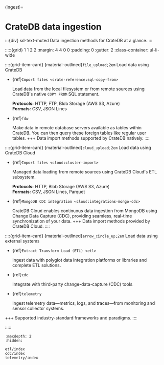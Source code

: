 (ingest)=
# CrateDB data ingestion

:::{div} sd-text-muted
Data ingestion methods for CrateDB at a glance.
:::

:::::{grid} 1 1 2 2
:margin: 4 4 0 0
:padding: 0
:gutter: 2
:class-container: ul-li-wide

::::{grid-item-card} {material-outlined}`file_upload;2em` Load data using CrateDB
- {ref}`Import files <crate-reference:sql-copy-from>`

  Load data from the local filesystem or from remote sources using CrateDB's
  native `COPY FROM` SQL statement.

  **Protocols:** HTTP, FTP, Blob Storage (AWS S3, Azure)
  <br>
  **Formats:** CSV, JSON Lines

- {ref}`fdw`

  Make data in remote database servers available as tables within CrateDB.
  You can then query these foreign tables like regular user tables.
+++
Data import methods supported by CrateDB natively.
::::

::::{grid-item-card} {material-outlined}`cloud_upload;2em` Load data using CrateDB Cloud
- {ref}`Import files <cloud:cluster-import>`

  Managed data loading from remote sources using CrateDB Cloud's ETL subsystem.

  **Protocols:** HTTP, Blob Storage (AWS S3, Azure)
  <br>
  **Formats:** CSV, JSON Lines, Parquet

- {ref}`MongoDB CDC integration <cloud:integrations-mongo-cdc>`

  CrateDB Cloud enables continuous data ingestion from MongoDB using Change Data Capture
  (CDC), providing seamless, real-time synchronization of your data.
+++
Data import methods provided by CrateDB Cloud.
::::

::::{grid-item-card} {material-outlined}`arrow_circle_up;2em` Load data using external systems
- {ref}`Extract Transform Load (ETL) <etl>`

  Ingest data with polyglot data integration platforms or libraries
  and complete ETL solutions.

- {ref}`cdc`

  Integrate with third-party change-data-capture (CDC) tools.

- {ref}`telemetry`

  Ingest telemetry data—metrics, logs, and traces—from monitoring
  and sensor collector systems.

+++
Supported industry-standard frameworks and paradigms.
::::

:::::


```{toctree}
:maxdepth: 2
:hidden:

etl/index
cdc/index
telemetry/index
```
